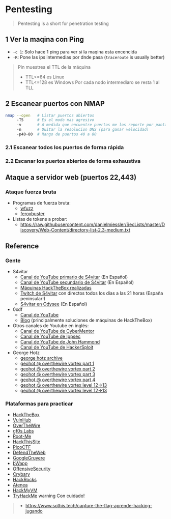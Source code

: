 # Pentesting

> Pentesting is a short for penetration testing


## 1 Ver la maqina con Ping

- `-c 1`: Solo hace 1 ping para ver si la maqina esta encencida
- `-R`: Pone las ips intermedias por dnde pasa (`traceroute` is usually better)

> Pin muestrea el TTL de la máquina
> - TTL<=64 es Linux
> - TTL<=128 es Windows
> Por cada nodo intermediaro se resta 1 al TLL



## 2 Escanear puertos con NMAP

```bash
nmap --open   # Listar puertos abiertos
     -T5      # Es el modo mas agresivo
     -v       # A medida que encuentre puertos me los reporte por pantalla
     -n       # Quitar la resolucion DNS (para ganar velocidad)
     -p40-80  # Rango de puertos 40 a 80
```

### 2.1 Escanear todos los puertos de forma rápida


### 2.2 Escanar los puertos abiertos de forma exhaustiva


## Ataque a servidor web (puertos 22,443)


### Ataque fuerza bruta 

- Programas de fuerza bruta:
	- [wfuzz](https://wfuzz.readthedocs.io)
	- [feroxbuster](https://github.com/epi052/feroxbuster)
- Listas de tokens a probar:
	- https://raw.githubusercontent.com/danielmiessler/SecLists/master/Discovery/Web-Content/directory-list-2.3-medium.txt



## Reference

### Gente

- S4vitar
	- [Canal de YouTube primario de S4vitar](https://youtube.com/s4vitar) (En Español)
	- [Canal de YouTube secundario de S4vitar](https://www.youtube.com/c/S4viOnLive) (En Español)
	- [Máquinas HackTheBox realizadas](https://htbmachines.github.io)
	- [Twitch de S4vitar](https://twitch.tv/s4vitaar) con directos todos los días a las 21 horas (España peninsular!)
	- [S4vitar en Odysee](https://odysee.com/@s4vitar:f) (En Español)
- 0xdf
	- [Canal de YouTube](https://www.youtube.com/channel/UChO9OAH57Flz35RRX__E25A)
	- [Blog](https://0xdf.gitlab.io) (principalmente soluciones de máquinas de HackTheBox)
- Otros canales de Youtube en inglés:
	- [Canal de YouTube de CyberMentor](https://www.youtube.com/channel/UC0ArlFuFYMpEewyRBzdLHiw)
	- [Canal de YouTube de Ippsec](https://youtube.com/ippsec) 
	- [Canal de YouTube de John Hammond](https://www.youtube.com/user/RootOfTheNull)
	- [Canal de YouTube de HackerSploit](https://www.youtube.com/c/HackerSploit)
- George Hotz
	- [george hotz archive](https://www.youtube.com/c/georgehotzarchive)
	- [geohot @ overthewire vortex part 1](https://youtu.be/aZJM-iIpbqc)
	- [geohot @ overthewire vortex part 2](https://youtu.be/Zi-CCXh-0ck)
	- [geohot @ overthewire vortex part 3](https://youtu.be/Xf5q6wCyD_A)
	- [geohot @ overthewire vortex part 4](https://youtu.be/TwMZvAxa1v8)
	- [geohot @ overthewire vortex level 12->13](https://youtu.be/29ZVkwWzAdE)
	- [geohot @ overthewire vortex level 12->13](https://youtu.be/td1KEUhlSuk)

### Plataformas para practicar
- [HackTheBox](https://hackthebox.eu)
- [VulnHub](https://vulnhub.com)
- [OverTheWire](https://overthewire.org)
- [gf0s Labs](http://labs.gf0s.com)
- [Root-Me](https://root-me.org)
- [HackThisSite](https://hackthissite.org)
- [PicoCTF](https://picoctf.com)
- [DefendTheWeb](https://defendtheweb.net)
- [GoogleGruyere](https://google-gruyere.appspot.com)
- [bWapp](http://www.itsecgames.com)
- [OffensiveSecurity](https://www.offensive-security.com)
- [Crybary](https://www.cybrary.it)
- [HackRocks](https://hackrocks.com)
- [Atenea](https://atenea.ccn-cert.cni.es)
- [HackMyVM](https://hackmyvm.eu)
- [TryHackMe](https://tryhackme.com) warning  Con cuidado!

> - https://www.sothis.tech/capture-the-flag-aprende-hacking-jugando

